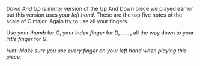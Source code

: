 *Down And Up* is mirror version of the Up And Down piece we played earlier but this version uses your *left hand*.
These are the top five notes of the scale of C major. Again try to use all your fingers.

Use your *thumb* for *C*, your *index finger* for *D*, . . . ,
all the way down to your *little finger* for *G*.


*Hint:* _Make sure you use *every finger* on your *left hand* when playing this
piece._
